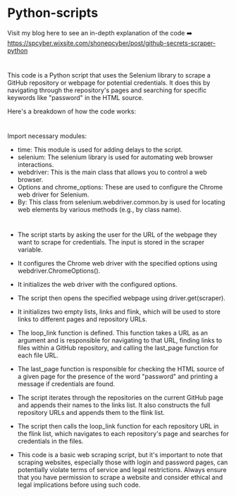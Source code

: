 # Python-scripts
Visit my blog here to see an in-depth explanation of the code ➡️ https://spcyber.wixsite.com/shonepcyber/post/github-secrets-scraper-python
#
This code is a Python script that uses the Selenium library to scrape a GitHub repository or webpage for potential credentials. It does this by navigating through the repository's pages and searching for specific keywords like "password" in the HTML source.

Here's a breakdown of how the code works:
#
#
Import necessary modules:

- time: This module is used for adding delays to the script.
- selenium: The selenium library is used for automating web browser interactions.
- webdriver: This is the main class that allows you to control a web browser.
- Options and chrome_options: These are used to configure the Chrome web driver for Selenium.
- By: This class from selenium.webdriver.common.by is used for locating web elements by various methods (e.g., by class name).
#
#
- The script starts by asking the user for the URL of the webpage they want to scrape for credentials. The input is stored in the scraper variable.

- It configures the Chrome web driver with the specified options using webdriver.ChromeOptions().

- It initializes the web driver with the configured options.

- The script then opens the specified webpage using driver.get(scraper).

- It initializes two empty lists, links and flink, which will be used to store links to different pages and repository URLs.

- The loop_link function is defined. This function takes a URL as an argument and is responsible for navigating to that URL, finding links to files within a GitHub repository, and calling the last_page function for each file URL.

- The last_page function is responsible for checking the HTML source of a given page for the presence of the word "password" and printing a message if credentials are found.

- The script iterates through the repositories on the current GitHub page and appends their names to the links list. It also constructs the full repository URLs and appends them to the flink list.

- The script then calls the loop_link function for each repository URL in the flink list, which navigates to each repository's page and searches for credentials in the files.

- This code is a basic web scraping script, but it's important to note that scraping websites, especially those with login and password pages, can potentially violate terms of service and legal restrictions. Always ensure that you have permission to scrape a website and consider ethical and legal implications before using such code.
